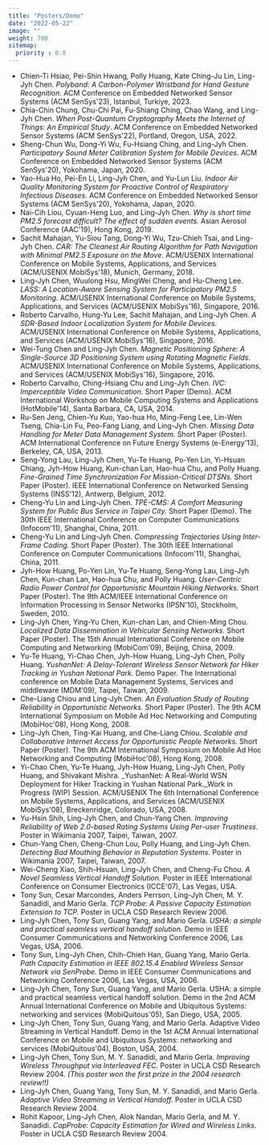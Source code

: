 ```yaml
---
title: "Posters/Demo"
date: "2022-05-22"
image: ""
weight: 700
sitemap:
  priority : 0.8
---
```


- Chien-Ti Hsiao, Pei-Shin Hwang, Polly Huang, Kate Ching-Ju Lin, Ling-Jyh Chen. _Polyband: A Carbon-Polymer Wristband for Hand Gesture Recognition_. ACM Conference on Embedded Networked Sensor Systems (ACM SenSys'23), Istanbul, Turkiye, 2023.
- Chia-Chin Chung, Chu-Chi Pai, Fu-Shiang Ching, Chao Wang, and Ling-Jyh Chen. _When Post-Quantum Cryptography Meets the Internet of Things: An Empirical Study_. ACM Conference on Embedded Networked Sensor Systems (ACM SenSys'22), Portland, Oregon, USA, 2022.
- Sheng-Chun Wu, Dong-Yi Wu, Fu-Hsiang Ching, and Ling-Jyh Chen. _Participatory Sound Meter Calibration System for Mobile Devices_. ACM Conference on Embedded Networked Sensor Systems (ACM SenSys'20), Yokohama, Japan, 2020.
- Yao-Hua Ho, Pei-En Li, Ling-Jyh Chen, and Yu-Lun Liu. _Indoor Air Quality Monitoring System for Proactive Control of Respiratory Infectious Diseases_. ACM Conference on Embedded Networked Sensor Systems (ACM SenSys'20), Yokohama, Japan, 2020.
- Nai-Cih Liou, Cyuan-Heng Luo, and Ling-Jyh Chen. _Why is short time PM2.5 forecast difficult? The effect of sudden events._ Asian Aerosol Conference (AAC'19), Hong Kong, 2019.
- Sachit Mahajan, Yu-Siou Tang, Dong-Yi Wu, Tzu-Chieh Tsai, and Ling-Jyh Chen. _CAR: The Cleanest Air Routing Algorithm for Path Navigation with Minimal PM2.5 Exposure on the Move_. ACM/USENIX International Conference on Mobile Systems, Applications, and Services (ACM/USENIX MobiSys'18), Munich, Germany, 2018.
- Ling-Jyh Chen, Wuulong Hsu, MingWei Cheng, and Hu-Cheng Lee. _LASS: A Location-Aware Sensing System for Participatory PM2.5 Monitoring._ ACM/USENIX International Conference on Mobile Systems, Applications, and Services (ACM/USENIX MobiSys'16), Singapore, 2016.
- Roberto Carvalho, Hung-Yu Lee, Sachit Mahajan, and Ling-Jyh Chen. _A SDR-Based Indoor Localization System for Mobile Devices._ ACM/USENIX International Conference on Mobile Systems, Applications, and Services (ACM/USENIX MobiSys'16), Singapore, 2016.
- Wei-Tung Chen and Ling-Jyh Chen. _Magnetic Positioning Sphere: A Single-Source 3D Positioning System using Rotating Magnetic Fields._ ACM/USENIX International Conference on Mobile Systems, Applications, and Services (ACM/USENIX MobiSys'16), Singapore, 2016.
- Roberto Carvalho, Ching-Hsiang Chu and Ling-Jyh Chen. _IVC: Imperceptible Video Communication._ Short Paper (Demo). ACM International Workshop on Mobile Computing Systems and Applications (HotMobile'14), Santa Barbara, CA, USA, 2014.
- Ru-Sen Jeng, Chien-Yu Kuo, Yao-hua Ho, Ming-Feng Lee, Lin-Wen Tseng, Chia-Lin Fu, Peo-Fang Liang, and Ling-Jyh Chen. _Missing Data Handling for Meter Data Management System._ Short Paper (Poster). ACM International Conference on Future Energy Systems (e-Energy'13), Berkeley, CA, USA, 2013.
- Seng-Yong Lau, Ling-Jyh Chen, Yu-Te Huang, Po-Yen Lin, Yi-Hsuan Chiang, Jyh-How Huang, Kun-chan Lan, Hao-hua Chu, and Polly Huang. _Fine-Grained Time Synchronization For Mission-Critical DTSNs._ Short Paper (Poster). IEEE International Conference on Networked Sensing Systems (INSS'12), Antwerp, Belgium, 2012.
- Cheng-Yu Lin and Ling-Jyh Chen. _TPE-CMS: A Comfort Measuring System for Public Bus Service in Taipei City._ Short Paper (Demo). The 30th IEEE International Conference on Computer Communications (Infocom'11), Shanghai, China, 2011.
- Cheng-Yu Lin and Ling-Jyh Chen. _Compressing Trajectories Using Inter-Frame Coding._ Short Paper (Poster). The 30th IEEE International Conference on Computer Communications (Infocom'11), Shanghai, China, 2011.
- Jyh-How Huang, Po-Yen Lin, Yu-Te Huang, Seng-Yong Lau, Ling-Jyh Chen, Kun-chan Lan, Hao-hua Chu, and Polly Huang. _User-Centric Radio Power Control for Opportunistic Mountain Hiking Networks._ Short Paper (Poster). The 9th ACM/IEEE International Conference on Information Processing in Sensor Networks (IPSN'10), Stockholm, Sweden, 2010.
- Ling-Jyh Chen, Ying-Yu Chen, Kun-chan Lan, and Chien-Ming Chou. _Localized Data Dissemination in Vehicular Sensing Networks._ Short Paper (Poster). The 15th Annual International Conference on Mobile Computing and Networking (MobiCom'09), Beijing, China, 2009.
- Yu-Te Huang, Yi-Chao Chen, Jyh-How Huang, Ling-Jyh Chen, Polly Huang. _YushanNet: A Delay-Tolerant Wireless Sensor Network for Hiker Tracking in Yushan National Park._ Demo Paper. The International conference on Mobile Data Management Systems, Services and middleware (MDM'09), Taipei, Taiwan, 2009.
- Che-Liang Chiou and Ling-Jyh Chen. _An Evaluation Study of Routing Reliability in Opportunistic Networks._ Short Paper (Poster). The 9th ACM International Symposium on Mobile Ad Hoc Networking and Computing (MobiHoc'08), Hong Kong, 2008.
- Ling-Jyh Chen, Ting-Kai Huang, and Che-Liang Chiou. _Scalable and Collaborative Internet Access for Opportunistic People Networks._ Short Paper (Poster). The 9th ACM International Symposium on Mobile Ad Hoc Networking and Computing (MobiHoc'08), Hong Kong, 2008.
- Yi-Chao Chen, Yu-Te Huang, Jyh-How Huang, Ling-Jyh Chen, Polly Huang, and Shivakant Mishra. _YushanNet: A Real-World WSN Deployment for Hiker Tracking in Yushan National Park._Work in Progress (WIP) Session. ACM/USENIX The 6th International Conference on Mobile Systems, Applications, and Services (ACM/USENIX MobiSys'08), Breckenridge, Colorado, USA, 2008.
- Yu-Hsin Shih, Ling-Jyh Chen, and Chun-Yang Chen. _Improving Reliability of Web 2.0-based Rating Systems Using Per-user Trustiness._ Poster in Wikimania 2007, Taipei, Taiwan, 2007.
- Chun-Yang Chen, Cheng-Chun Lou, Polly Huang, and Ling-Jyh Chen. _Detecting Bad Mouthing Behavior in Reputation Systems_. Poster in Wikimania 2007, Taipei, Taiwan, 2007.
- Wei-Cheng Xiao, Shih-Hsuan, Ling-Jyh Chen, and Cheng-Fu Chou. _A Novel Seamless Vertical Handoff Solution._ Poster in IEEE International Conference on Consumer Electronics (ICCE'07), Las Vegas, USA.
- Tony Sun, Cesar Marcondes, Anders Perrson, Ling-Jyh Chen, M. Y. Sanadidi, and Mario Gerla. _TCP Probe: A Passive Capacity Estimation Extension to TCP._ Poster in UCLA CSD Research Review 2006.
- Ling-Jyh Chen, Tony Sun, Guang Yang, and Mario Gerla. _USHA: a simple and practical seamless vertical handoff solution._ Demo in IEEE Consumer Communications and Networking Conference 2006, Las Vegas, USA, 2006.
- Tony Sun, Ling-Jyh Chen, Chih-Chieh Han, Guang Yang, Mario Gerla. _Path Capacity Estimation in IEEE 802.15.4 Enabled Wireless Sensor Network via SenProbe._ Demo in IEEE Consumer Communications and Networking Conference 2006, Las Vegas, USA, 2006.
- Ling-Jyh Chen, Tony Sun, Guang Yang, and Mario Gerla. USHA: a simple and practical seamless vertical handoff solution. Demo in the 2nd ACM Annual International Conference on Mobile and Ubiquitous Systems: networking and services (MobiQuitous'05), San Diego, USA, 2005.
- Ling-Jyh Chen, Tony Sun, Guang Yang, and Mario Gerla. Adaptive Video Streaming in Vertical Handoff. Demo in the 1st ACM Annual International Conference on Mobile and Ubiquitous Systems: networking and services (MobiQuitous'04), Boston, USA, 2004.
- Ling-Jyh Chen, Tony Sun, M. Y. Sanadidi, and Mario Gerla. _Improving Wireless Throughput via Interleaved FEC._ Poster in UCLA CSD Research Review 2004. _(This poster won the first prize in the 2004 research review!!)_
- Ling-Jyh Chen, Guang Yang, Tony Sun, M. Y. Sanadidi, and Mario Gerla. _Adaptive Video Streaming in Vertical Handoff._ Poster in UCLA CSD Research Review 2004.
- Rohit Kapoor, Ling-Jyh Chen, Alok Nandan, Mario Gerla, and M. Y. Sanadidi. _CapProbe: Capacity Estimation for Wired and Wireless Links._ Poster in UCLA CSD Research Review 2004.
